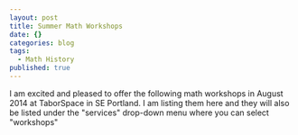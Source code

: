 ```yaml
---
layout: post
title: Summer Math Workshops
date: {}
categories: blog
tags: 
  - Math History
published: true
---
```


I am excited and pleased to offer the following math workshops in August 2014 at TaborSpace in SE Portland. I am listing them here and they will also be listed under the "services" drop-down menu where you can select "workshops"